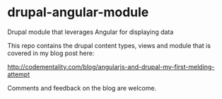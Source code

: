 # drupal-angular-module
Drupal module that leverages Angular for displaying data

This repo contains the drupal content types, views and module that is covered in my blog post here:

http://codementality.com/blog/angularjs-and-drupal-my-first-melding-attempt

Comments and feedback on the blog are welcome.
